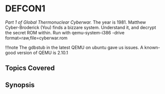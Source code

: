 # DEFCON1

*Part 1 of Global Thermonuclear Cyberwar.*
The year is 1981. Matthew Cyber-Broderick (You) finds a bizzare system. Understand it, and decrypt the secret ROM within.
Run with qemu-system-i386 -drive format=raw,file=cyberwar.rom

!!!note
    The gdbstub in the latest QEMU on ubuntu gave us issues. A known-good version of QEMU is 2.10.1

## Topics Covered

## Synopsis

